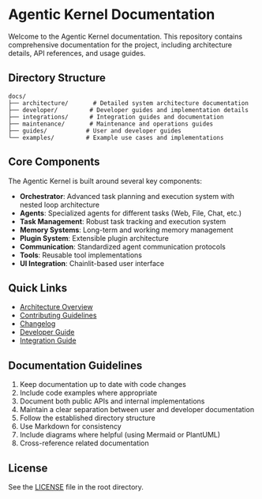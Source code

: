 # Agentic Kernel Documentation

Welcome to the Agentic Kernel documentation. This repository contains comprehensive documentation for the project, including architecture details, API references, and usage guides.

## Directory Structure

```
docs/
├── architecture/       # Detailed system architecture documentation
├── developer/         # Developer guides and implementation details
├── integrations/      # Integration guides and documentation
├── maintenance/       # Maintenance and operations guides
├── guides/           # User and developer guides
└── examples/         # Example use cases and implementations
```

## Core Components

The Agentic Kernel is built around several key components:

- **Orchestrator**: Advanced task planning and execution system with nested loop architecture
- **Agents**: Specialized agents for different tasks (Web, File, Chat, etc.)
- **Task Management**: Robust task tracking and execution system
- **Memory Systems**: Long-term and working memory management
- **Plugin System**: Extensible plugin architecture
- **Communication**: Standardized agent communication protocols
- **Tools**: Reusable tool implementations
- **UI Integration**: Chainlit-based user interface

## Quick Links

- [Architecture Overview](ARCHITECTURE.md)
- [Contributing Guidelines](CONTRIBUTING.md)
- [Changelog](CHANGELOG.md)
- [Developer Guide](developer/README.md)
- [Integration Guide](integrations/README.md)

## Documentation Guidelines

1. Keep documentation up to date with code changes
2. Include code examples where appropriate
3. Document both public APIs and internal implementations
4. Maintain a clear separation between user and developer documentation
5. Follow the established directory structure
6. Use Markdown for consistency
7. Include diagrams where helpful (using Mermaid or PlantUML)
8. Cross-reference related documentation

## License

See the [LICENSE](../LICENSE) file in the root directory. 